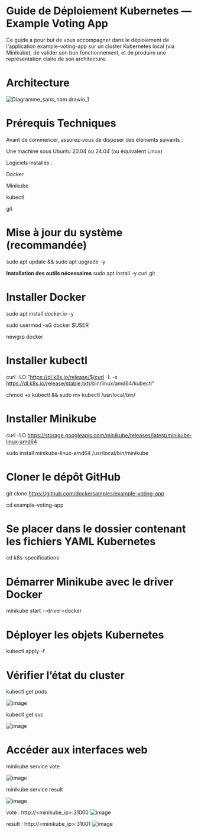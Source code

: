 # **Guide de Déploiement Kubernetes — Example Voting App**

Ce guide a pour but de vous accompagner dans le déploiement de l'application example-voting-app sur un cluster Kubernetes local (via Minikube), de valider son bon fonctionnement, et de produire une représentation claire de son architecture.

# Architecture
![Diagramme_sans_nom drawio_1](https://github.com/user-attachments/assets/4cb79ea7-8788-4b73-88d7-eaaf2146cf96)

# **Prérequis Techniques**

Avant de commencer, assurez-vous de disposer des éléments suivants :

Une machine sous Ubuntu 20.04 ou 24.04 (ou équivalent Linux)

Logiciels installés :

Docker

Minikube

kubectl

git

# **Mise à jour du système (recommandée)**

sudo apt update && sudo apt upgrade -y

**Installation des outils nécessaires**
sudo apt install -y curl git

# Installer Docker
sudo apt install docker.io -y

sudo usermod -aG docker $USER

newgrp docker

# Installer kubectl
curl -LO "https://dl.k8s.io/release/$(curl -L -s https://dl.k8s.io/release/stable.txt)/bin/linux/amd64/kubectl"

chmod +x kubectl && sudo mv kubectl /usr/local/bin/

# Installer Minikube
curl -LO https://storage.googleapis.com/minikube/releases/latest/minikube-linux-amd64

sudo install minikube-linux-amd64 /usr/local/bin/minikube


# Cloner le dépôt GitHub
git clone https://github.com/dockersamples/example-voting-app

cd example-voting-app

# Se placer dans le dossier contenant les fichiers YAML Kubernetes
cd k8s-specifications

# Démarrer Minikube avec le driver Docker
minikube start --driver=docker

# Déployer les objets Kubernetes
kubectl apply -f .

# Vérifier l’état du cluster
kubectl get pods

![image](https://github.com/user-attachments/assets/11d73a14-b20b-4e2a-ab66-0e9ad7c16db9)

kubectl get svc

![image](https://github.com/user-attachments/assets/69225740-254b-4fb4-ba11-e154a7fb196c)


# Accéder aux interfaces web
minikube service vote

![image](https://github.com/user-attachments/assets/7fcc1e29-9328-4387-a15f-aec66acbe2e6)

minikube service result

![image](https://github.com/user-attachments/assets/fac63766-ca61-4bad-b0e2-89c0e0883508)


vote : http://<minikube_ip>:31000
![image](https://github.com/user-attachments/assets/d2e5bd9c-d179-47cd-a528-160318d0d106)

result : http://<minikube_ip>:31001
![image](https://github.com/user-attachments/assets/f6902bc1-38b1-43eb-8abb-09bf9bd459eb)


